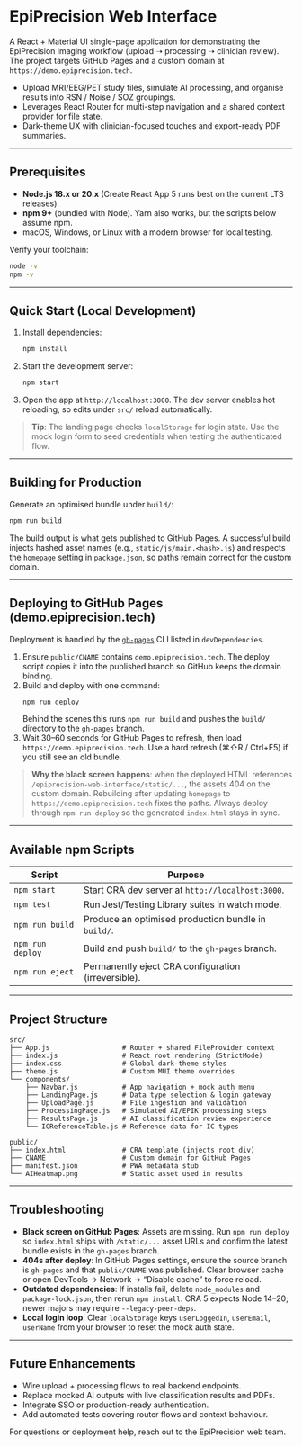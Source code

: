 # EpiPrecision Web Interface

A React + Material UI single-page application for demonstrating the EpiPrecision imaging workflow (upload ➝ processing ➝ clinician review). The project targets GitHub Pages and a custom domain at `https://demo.epiprecision.tech`.

- Upload MRI/EEG/PET study files, simulate AI processing, and organise results into RSN / Noise / SOZ groupings.
- Leverages React Router for multi-step navigation and a shared context provider for file state.
- Dark-theme UX with clinician-focused touches and export-ready PDF summaries.

---

## Prerequisites
- **Node.js 18.x or 20.x** (Create React App 5 runs best on the current LTS releases).
- **npm 9+** (bundled with Node). Yarn also works, but the scripts below assume npm.
- macOS, Windows, or Linux with a modern browser for local testing.

Verify your toolchain:
```bash
node -v
npm -v
```

---

## Quick Start (Local Development)
1. Install dependencies:
   ```bash
   npm install
   ```
2. Start the development server:
   ```bash
   npm start
   ```
3. Open the app at `http://localhost:3000`. The dev server enables hot reloading, so edits under `src/` reload automatically.

> **Tip**: The landing page checks `localStorage` for login state. Use the mock login form to seed credentials when testing the authenticated flow.

---

## Building for Production
Generate an optimised bundle under `build/`:
```bash
npm run build
```
The build output is what gets published to GitHub Pages. A successful build injects hashed asset names (e.g., `static/js/main.<hash>.js`) and respects the `homepage` setting in `package.json`, so paths remain correct for the custom domain.

---

## Deploying to GitHub Pages (demo.epiprecision.tech)
Deployment is handled by the [`gh-pages`](https://github.com/tschaub/gh-pages) CLI listed in `devDependencies`.

1. Ensure `public/CNAME` contains `demo.epiprecision.tech`. The deploy script copies it into the published branch so GitHub keeps the domain binding.
2. Build and deploy with one command:
   ```bash
   npm run deploy
   ```
   Behind the scenes this runs `npm run build` and pushes the `build/` directory to the `gh-pages` branch.
3. Wait 30–60 seconds for GitHub Pages to refresh, then load `https://demo.epiprecision.tech`. Use a hard refresh (⌘⇧R / Ctrl+F5) if you still see an old bundle.

> **Why the black screen happens**: when the deployed HTML references `/epiprecision-web-interface/static/...`, the assets 404 on the custom domain. Rebuilding after updating `homepage` to `https://demo.epiprecision.tech` fixes the paths. Always deploy through `npm run deploy` so the generated `index.html` stays in sync.

---

## Available npm Scripts
| Script | Purpose |
| --- | --- |
| `npm start` | Start CRA dev server at `http://localhost:3000`. |
| `npm test` | Run Jest/Testing Library suites in watch mode. |
| `npm run build` | Produce an optimised production bundle in `build/`. |
| `npm run deploy` | Build and push `build/` to the `gh-pages` branch. |
| `npm run eject` | Permanently eject CRA configuration (irreversible). |

---

## Project Structure
```
src/
├── App.js                  # Router + shared FileProvider context
├── index.js                # React root rendering (StrictMode)
├── index.css               # Global dark-theme styles
├── theme.js                # Custom MUI theme overrides
└── components/
    ├── Navbar.js           # App navigation + mock auth menu
    ├── LandingPage.js      # Data type selection & login gateway
    ├── UploadPage.js       # File ingestion and validation
    ├── ProcessingPage.js   # Simulated AI/EPIK processing steps
    ├── ResultsPage.js      # AI classification review experience
    └── ICReferenceTable.js # Reference data for IC types

public/
├── index.html              # CRA template (injects root div)
├── CNAME                   # Custom domain for GitHub Pages
├── manifest.json           # PWA metadata stub
└── AIHeatmap.png           # Static asset used in results
```

---

## Troubleshooting
- **Black screen on GitHub Pages**: Assets are missing. Run `npm run deploy` so `index.html` ships with `/static/...` asset URLs and confirm the latest bundle exists in the `gh-pages` branch.
- **404s after deploy**: In GitHub Pages settings, ensure the source branch is `gh-pages` and that `public/CNAME` was published. Clear browser cache or open DevTools → Network → “Disable cache” to force reload.
- **Outdated dependencies**: If installs fail, delete `node_modules` and `package-lock.json`, then rerun `npm install`. CRA 5 expects Node 14–20; newer majors may require `--legacy-peer-deps`.
- **Local login loop**: Clear `localStorage` keys `userLoggedIn`, `userEmail`, `userName` from your browser to reset the mock auth state.

---

## Future Enhancements
- Wire upload + processing flows to real backend endpoints.
- Replace mocked AI outputs with live classification results and PDFs.
- Integrate SSO or production-ready authentication.
- Add automated tests covering router flows and context behaviour.

For questions or deployment help, reach out to the EpiPrecision web team.
